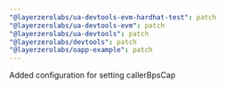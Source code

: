 ```yaml
---
"@layerzerolabs/ua-devtools-evm-hardhat-test": patch
"@layerzerolabs/ua-devtools-evm": patch
"@layerzerolabs/ua-devtools": patch
"@layerzerolabs/devtools": patch
"@layerzerolabs/oapp-example": patch
---
```


Added configuration for setting callerBpsCap
